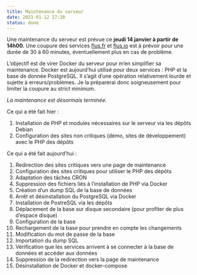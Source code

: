 ```yaml
---
title: Maintenance du serveur
date: 2021-01-12 17:28
status: done
---
```


Une maintenance du serveur est prévue ce **jeudi 14 janvier à partir de 14h00.**
Une coupure des services [flus.fr](https://flus.fr) et [flus.io](https://flus.io)
est à prévoir pour une durée de 30 à 60 minutes, éventuellement plus en cas de
problème.

L’objectif est de virer Docker du serveur pour m’en simplifier sa maintenance.
Docker est aujourd’hui utilisé pour deux services : <abbr>PHP</abbr> et la base
de donnée PostgreSQL. Il s’agit d’une opération relativement lourde et sujette
à erreurs/problèmes. Je la préparerai donc soigneusement pour limiter la
coupure au strict minimum.

_La maintenance est désormais terminée._

Ce qui a été fait hier :

1. Installation de PHP et modules nécessaires sur le serveur via les dépôts Debian
1. Configuration des sites non critiques (démo, sites de développement) avec le
   PHP des dépôts

Ce qui a été fait aujourd’hui :

1. Redirection des sites critiques vers une page de maintenance
1. Configuration des sites critiques pour utiliser le PHP des dépôts
1. Adaptation des tâches CRON
1. Suppression des fichiers liés à l’installation de PHP via Docker
1. Création d’un dump SQL de la base de données
1. Arrêt et désinstallation du PostgreSQL via Docker
1. Installation de PostreSQL via les dépôts
1. Déplacement de la base sur disque secondaire (pour profiter de plus d’espace
   disque)
1. Configuration de la base
1. Rechargement de la base pour prendre en compte les changements
1. Modification du mot de passe de la base
1. Importation du dump SQL
1. Vérification que les services arrivent à se connecter à la base de données
   et accéder aux données
1. Suppression de la redirection vers la page de maintenance
1. Désinstallation de Docker et docker-compose
